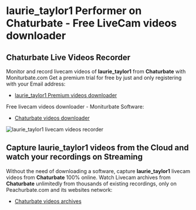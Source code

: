 # laurie_taylor1 Performer on Chaturbate - Free LiveCam videos downloader

## Chaturbate Live Videos Recorder

Monitor and record livecam videos of **laurie_taylor1** from **Chaturbate** with Moniturbate.com
Get a premium trial for free by just and only registering with your Email address:
* [laurie_taylor1 Premium videos downloader](https://moniturbate.com/request-demo-licence-key.html)

Free livecam videos downloader - Moniturbate Software:
* [Chaturbate videos downloader](https://moniturbate.com/moniturbate-download-software.html)

![laurie_taylor1 livecam videos recorder](https://peachurnet.com/templates/moniturbate-software.png)


## Capture laurie_taylor1 videos from the Cloud and watch your recordings on Streaming

Without the need of downloading a software, capture **laurie_taylor1** livecam videos from **Chaturbate** 100% online.
Watch Livecam archives from **Chaturbate** unlimitedly from thousands of existing recordings, only on Peachurbate.com and its websites network:
* [Chaturbate videos archives](https://peachurnet.com/)